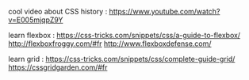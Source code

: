cool video about CSS history : https://www.youtube.com/watch?v=E005mjqpZ9Y

learn flexbox :
https://css-tricks.com/snippets/css/a-guide-to-flexbox/
http://flexboxfroggy.com/#fr
http://www.flexboxdefense.com/

learn grid : 
https://css-tricks.com/snippets/css/complete-guide-grid/
https://cssgridgarden.com/#fr